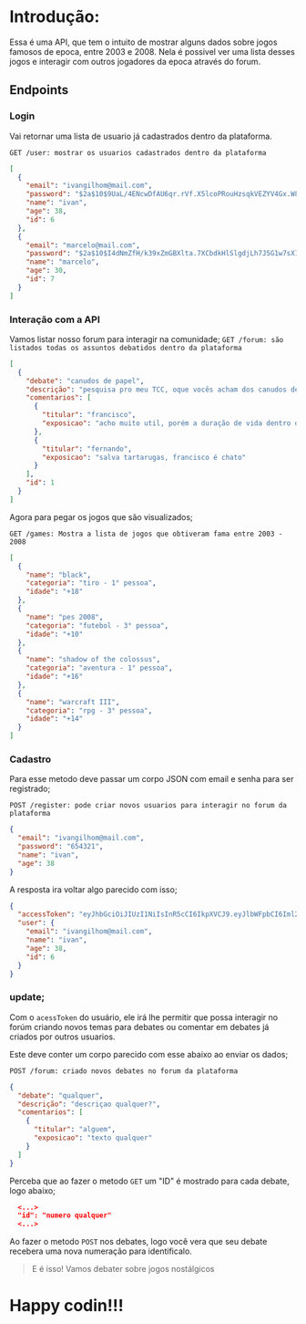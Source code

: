 # Introdução:

Essa é uma API, que tem o intuito de mostrar alguns dados sobre jogos famosos de epoca, entre 2003 e 2008. Nela é possivel ver uma lista desses jogos e interagir com outros jogadores da epoca através do forum.

## Endpoints

### Login

Vai retornar uma lista de usuario já cadastrados dentro da plataforma.

`GET /user: mostrar os usuarios cadastrados dentro da plataforma`

```json
[
  {
    "email": "ivangilhom@mail.com",
    "password": "$2a$10$9UaL/4ENcwDfAU6qr.rVf.X5lcoPRouHzsqkVEZYV4Gx.W8m7JSIu",
    "name": "ivan",
    "age": 38,
    "id": 6
  },
  {
    "email": "marcelo@mail.com",
    "password": "$2a$10$I4dNmZfH/k39xZmGBXlta.7XCbdkHlSlgdjLh7J5G1w7sX1/XOqNK",
    "name": "marcelo",
    "age": 30,
    "id": 7
  }
]
```

### Interação com a API

Vamos listar nosso forum para interagir na comunidade;
`GET /forum: são listados todas os assuntos debatidos dentro da plataforma`

```json
[
  {
    "debate": "canudos de papel",
    "descrição": "pesquisa pro meu TCC, oque vocês acham dos canudos de papel e como estão sendo utilizados hoje?",
    "comentarios": [
      {
        "titular": "francisco",
        "exposicao": "acho muito util, porém a duração de vida dentro dos milk shakes acaba muito rapido, tanto que não consigo terminar de beber um todo por o canudo já se derfazer no meio tempo"
      },
      {
        "titular": "fernando",
        "exposicao": "salva tartarugas, francisco é chato"
      }
    ],
    "id": 1
  }
]
```

Agora para pegar os jogos que são visualizados;

`GET /games: Mostra a lista de jogos que obtiveram fama entre 2003 - 2008`

```json
[
  {
    "name": "black",
    "categoria": "tiro - 1° pessoa",
    "idade": "+18"
  },
  {
    "name": "pes 2008",
    "categoria": "futebol - 3° pessoa",
    "idade": "+10"
  },
  {
    "name": "shadow of the colossus",
    "categoria": "aventura - 1° pessoa",
    "idade": "+16"
  },
  {
    "name": "warcraft III",
    "categoria": "rpg - 3° pessoa",
    "idade": "+14"
  }
]
```

### Cadastro

Para esse metodo deve passar um corpo JSON com email e senha para ser registrado;

`POST /register: pode criar novos usuarios para interagir no forum da plataforma`

```json
{
  "email": "ivangilhom@mail.com",
  "password": "654321",
  "name": "ivan",
  "age": 38
}
```

A resposta ira voltar algo parecido com isso;

```json
{
  "accessToken": "eyJhbGciOiJIUzI1NiIsInR5cCI6IkpXVCJ9.eyJlbWFpbCI6Iml2YW5naWxob21AbWFpbC5jb20iLCJpYXQiOjE2NDI0NDM1MzIsImV4cCI6MTY0MjQ0NzEzMiwic3ViIjoiNiJ9.f4RYeyCJR7cyWFpkNIIspsEhT8BPVpUe-7d677izxfw",
  "user": {
    "email": "ivangilhom@mail.com",
    "name": "ivan",
    "age": 38,
    "id": 6
  }
}
```

### update;

Com o `acessToken` do usuário, ele irá lhe permitir que possa interagir no forúm criando novos temas para debates ou comentar em debates já criados por outros usuarios.

Este deve conter um corpo parecido com esse abaixo ao enviar os dados;

`POST /forum: criado novos debates no forum da plataforma`

```json
{
  "debate": "qualquer",
  "descrição": "descriçao qualquer?",
  "comentarios": [
    {
      "titular": "alguem",
      "exposicao": "texto qualquer"
    }
  ]
}
```

Perceba que ao fazer o metodo `GET` um "ID" é mostrado para cada debate, logo abaixo;

```json
  <...>
  "id": "numero qualquer"
  <...>
```

Ao fazer o metodo `POST` nos debates, logo você vera que seu debate recebera uma nova numeração para identificalo.

> E é isso! Vamos debater sobre jogos nostálgicos

# Happy codin!!!
